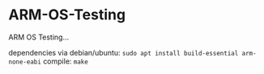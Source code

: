 # ARM-OS-Testing
ARM OS Testing...

dependencies via debian/ubuntu: `sudo apt install build-essential arm-none-eabi`
compile: `make`
